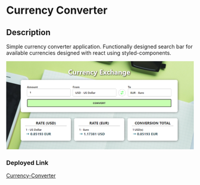 # Currency Converter

## Description
Simple currency converter application. Functionally designed search bar for available currencies designed with react using styled-components. 

![preview](/src/assets/currency_converter.png)

### Deployed Link
[Currency-Converter](https://main.d1x6dmj04lq12d.amplifyapp.com/)
